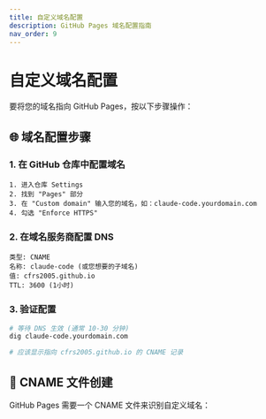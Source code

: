 ```yaml
---
title: 自定义域名配置
description: GitHub Pages 域名配置指南
nav_order: 9
---
```


# 自定义域名配置

要将您的域名指向 GitHub Pages，按以下步骤操作：

## 🌐 域名配置步骤

### 1. 在 GitHub 仓库中配置域名
```
1. 进入仓库 Settings
2. 找到 "Pages" 部分  
3. 在 "Custom domain" 输入您的域名，如：claude-code.yourdomain.com
4. 勾选 "Enforce HTTPS"
```

### 2. 在域名服务商配置 DNS
```
类型: CNAME
名称: claude-code (或您想要的子域名)
值: cfrs2005.github.io
TTL: 3600 (1小时)
```

### 3. 验证配置
```bash
# 等待 DNS 生效 (通常 10-30 分钟)
dig claude-code.yourdomain.com

# 应该显示指向 cfrs2005.github.io 的 CNAME 记录
```

## 📝 CNAME 文件创建

GitHub Pages 需要一个 CNAME 文件来识别自定义域名：
